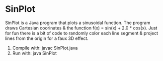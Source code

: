 SinPlot
==========

SinPlot is a Java program that plots a sinusoidal function. The program draws Cartesian coorinates & the function f(x) = sin(x) + 2.0 * cos(x). Just for fun there is a bit of code to randomly color each line segment & project lines from the origin for a faux 3D effect.

1. Compile with:
	javac SinPlot.java
2. Run with:
	java SinPlot